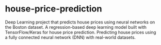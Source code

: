 # house-price-prediction
Deep Learning project that predicts house prices using neural networks on the Boston dataset.  A regression-based deep learning model built with TensorFlow/Keras for house price prediction.  Predicting house prices using a fully connected neural network (DNN) with real-world datasets.
